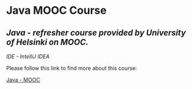 # **Java MOOC Course** 

## *Java - refresher course provided by University of Helsinki on MOOC.*

*IDE - IntelliJ IDEA*

Please follow this link to find more about this course:

[Java - MOOC](https://java-programming.mooc.fi/)

